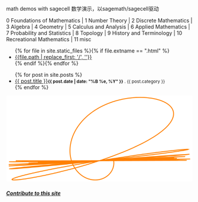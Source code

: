 math demos with sagecell 数学演示，以sagemath/sagecell驱动

0 Foundations of Mathematics | 1 Number Theory | 2 Discrete Mathematics | 3 Algebra |
4 Geometry | 5 Calculus and Analysis | 6 Applied Mathematics | 7 Probability and Statistics |
8 Topology | 9 History and Terminology | 10 Recreational Mathematics | 11 misc

<ul>{% for file in site.static_files %}{% if file.extname == ".html" %}
<li><a href="{{file.path | replace_first: '/', ''}}">{{file.path | replace_first: '/', ''}}</a></li>{% endif %}{% endfor %}</ul>

<ul>
{% for post in site.posts %}	
    <li><a href="{{ post.url | relative_url }}">{{ post.title }}</a><small><strong>{{ post.date | date: "%B %e, %Y" }}</strong> . {{ post.category }} </small></li>	
{% endfor %}
</ul>

![mathdemos](logo.png)
<h5><a href="https://github.com/2293/mathdemos/new/main">Contribute to this site</a></h5>